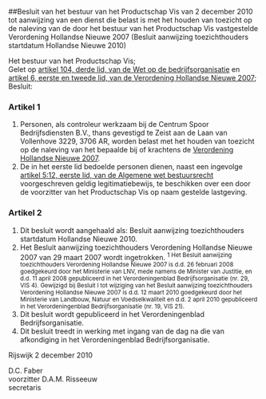 <meta http-equiv='Content-Type' content='text/html; charset=utf-8' />

##Besluit van het bestuur van het Productschap Vis van 2 december 2010 tot aanwijzing van een dienst die belast is met het houden van toezicht op de naleving van de door het bestuur van het Productschap Vis vastgestelde Verordening Hollandse Nieuwe 2007 (Besluit aanwijzing toezichthouders startdatum Hollandse Nieuwe 2010)

Het bestuur van het Productschap Vis;  
Gelet op [artikel 104, derde lid, van de Wet op de bedrijfsorganisatie](../../../../../../../../../wet/wet/op/de/bedrijfsorganisatie/BWBR0002058/README.md) en [artikel 6, eerste en tweede lid, van de Verordening Hollandse Nieuwe 2007](../../../../../../../../../pbo/verordening/hollandse/nieuwe/2007/BWBR0023778/README.md);
Besluit:    

### Artikel  1  

1.  Personen, als controleur werkzaam bij de Centrum Spoor Bedrijfsdiensten B.V., thans gevestigd te Zeist aan de Laan van Vollenhove 3229, 3706 AR, worden belast met het houden van toezicht op de naleving van het bepaalde bij of krachtens de [Verordening Hollandse Nieuwe 2007](../../../../../../../../../pbo/verordening/hollandse/nieuwe/2007/BWBR0023778/README.md).   
2.  De in het eerste lid bedoelde personen dienen, naast een ingevolge [artikel 5:12, eerste lid, van de Algemene wet bestuursrecht](../../../../../../../../../wet/algemene/wet/bestuursrecht/BWBR0005537/README.md) voorgeschreven geldig legitimatiebewijs, te beschikken over een door de voorzitter van het Productschap Vis op naam gestelde lastgeving.   

### Artikel  2  

1.  Dit besluit wordt aangehaald als: Besluit aanwijzing toezichthouders startdatum Hollandse Nieuwe 2010.   
2.  Het Besluit aanwijzing toezichthouders Verordening Hollandse Nieuwe 2007 van 29 maart 2007 wordt ingetrokken. <sup> 1  Het Besluit aanwijzing toezichthouders Verordening Hollandse Nieuwe 2007 is d.d. 26 februari 2008 goedgekeurd door het Ministerie van LNV, mede namens de Minister van Justitie, en d.d. 11 april 2008 gepubliceerd in het Verordeningenblad Bedrijfsorganisatie (nr. 29, VIS 4). Gewijzigd bij Besluit I tot wijziging van het Besluit aanwijzing toezichthouders Verordening Hollandse Nieuwe 2007 is d.d. 12 maart 2010 goedgekeurd door het Ministerie van Landbouw, Natuur en Voedselkwaliteit en d.d. 2 april 2010 gepubliceerd in het Verordeningenblad Bedrijfsorganisatie (nr. 19, VIS 21).  </sup>   
3.  Dit besluit wordt gepubliceerd in het Verordeningenblad Bedrijfsorganisatie.   
4.  Dit besluit treedt in werking met ingang van de dag na die van afkondiging in het Verordeningenblad Bedrijfsorganisatie.   

Rijswijk 
2 december 2010   

D.C. Faber  
voorzitter 
D.A.M. Risseeuw  
secretaris    
